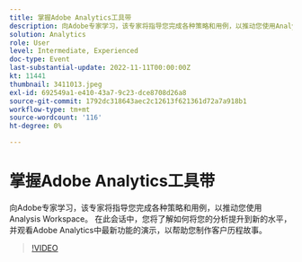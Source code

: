 ```yaml
---
title: 掌握Adobe Analytics工具带
description: 向Adobe专家学习，该专家将指导您完成各种策略和用例，以推动您使用Analysis Workspace。 在此会话中，您将了解如何将您的分析提升到新的水平，并观看Adobe Analytics中最新功能的演示，以帮助您制作客户历程故事。
solution: Analytics
role: User
level: Intermediate, Experienced
doc-type: Event
last-substantial-update: 2022-11-11T00:00:00Z
kt: 11441
thumbnail: 3411013.jpeg
exl-id: 692549a1-e410-43a7-9c23-dce8708d26a8
source-git-commit: 1792dc318643aec2c12613f621361d72a7a918b1
workflow-type: tm+mt
source-wordcount: '116'
ht-degree: 0%

---
```


# 掌握Adobe Analytics工具带

向Adobe专家学习，该专家将指导您完成各种策略和用例，以推动您使用Analysis Workspace。 在此会话中，您将了解如何将您的分析提升到新的水平，并观看Adobe Analytics中最新功能的演示，以帮助您制作客户历程故事。

>[!VIDEO](https://video.tv.adobe.com/v/3411013/?quality=12&learn=on)
